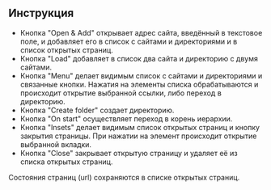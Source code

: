 ## Инструкция
* Кнопка "Open & Add" открывает адрес сайта, введённый в текстовое поле, и добавляет его в список с сайтами и директориями и в список открытых страниц.
* Кнопка "Load" добавляет в список два сайта и директорию с двумя сайтами.
* Кнопка "Menu" делает видимым список с сайтами и директориями и связанные кнопки. Нажатия на элементы списка обрабатываются и происходит открытие выбранной ссылки, либо переход в директорию.
* Кнопка "Create folder" создает директорию.
* Кнопка "On start" осуществляет переход в корень иерархии.
* Кнопка "Insets" делает видимым список открытых страниц и кнопку закрытия страницы. При нажатии на элемент происходит открытие выбранной вкладки.
* Кнопка "Close" закрывает открытую страницу и удаляет её из списка открытых страниц.

Состояния страниц (url) сохраняются в списке открытых страниц.
